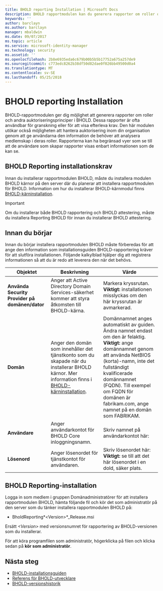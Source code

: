 ```yaml
---
title: BHOLD reporting Installation | Microsoft Docs
description: BHOLD rapportmodulen kan du generera rapporter om roller och auktoriseringsprinciper
keywords: ''
author: barclayn
ms.author: barclayn
manager: mbaldwin
ms.date: 09/07/2017
ms.topic: article
ms.service: microsoft-identity-manager
ms.technology: security
ms.assetid: ''
ms.openlocfilehash: 2b8e6935eda6c679b00b5b5b17752a675a257de9
ms.sourcegitcommit: c773edc8262b38df50d82dae0f026bb49500d0a4
ms.translationtype: MT
ms.contentlocale: sv-SE
ms.lasthandoff: 05/25/2018
---
```

# <a name="bhold-reporting-installation"></a>BHOLD reporting Installation

BHOLD-rapportmodulen ger dig möjlighet att generera rapporter om roller och andra auktoriseringsprinciper i BHOLD. Dessa rapporter är ofta användbar för granskning eller för att visa efterleva krav. Den här modulen utökar också möjligheten att hantera auktorisering inom din organisation genom att ge användarna den information de behöver att analysera medlemskap i deras roller. Rapporterna kan ha begränsad vyer som se till att de användare som skapar rapporter visas enbart informationen som de kan se.

## <a name="bhold-reporting-installation-requirements"></a>BHOLD Reporting installationskrav

Innan du installerar rapportmodulen BHOLD, måste du installera modulen BHOLD kärnor på den server där du planerar att installera rapportmodulen för BHOLD. Information om hur du installerar BHOLD-kärnmodul finns [BHOLD-kärninstallation](https://technet.microsoft.com/library/jj134095(v=ws.10).aspx).

>[!IMPORTANT]
Om du installerar både BHOLD rapportering och BHOLD attestering, måste du installera Reporting BHOLD för innan du installerar BHOLD attestering.

## <a name="before-you-begin"></a>Innan du börjar

Innan du börjar installera rapportmodulen BHOLD måste förberedas för att ange den information som installationsguiden BHOLD-rapportering kräver för att slutföra installationen. Följande kalkylblad hjälper dig att registrera informationen så att du är redo att leverera den när det behövs.

| **Objektet**                                    | **Beskrivning**                                                                                                                                                                                                           | **Värde**                                                                                                                                                                                                                                                                                                            |
|---------------------------------------------|---------------------------------------------------------------------------------------------------------------------------------------------------------------------------------------------------------------------------|----------------------------------------------------------------------------------------------------------------------------------------------------------------------------------------------------------------------------------------------------------------------------------------------------------------------|
| **Använda Security Provider på domänen/dator** | Anger att Active Directory Domain Services-säkerhet kommer att styra åtkomsten till BHOLD-kärna.                                                                                                                | Markera kryssrutan. </br>**Viktigt:** installationen misslyckas om den här kryssrutan är avmarkerad.                                                                                                                                                                                                                   |
| **Domän**                                  | Anger den domän som innehåller det tjänstkonto som du skapade när du installerar BHOLD kärnor. Mer information finns i [BHOLD-kärninstallation](https://technet.microsoft.com/library/jj134095(v=ws.10).aspx). | Domännamnet anges automatiskt av guiden. Ändra namnet endast om den är felaktig. **Viktigt:** ange domännamnet genom att använda NetBIOS (korta)-namn, inte det fullständigt kvalificerade domännamnet (FQDN). Till exempel om FQDN för domänen är fabrikam.com, ange namnet på en domän som FABRIKAM. |
| **Användare**                                    | Anger användarkontot för BHOLD Core inloggningsnamn.                                                                                                                                                          | Skriv namnet på användarkontot här:                                                                                                                                                                                                                                                                                    |
| **Lösenord**                                | Anger lösenordet för tjänstkontot för användaren.                                                                                                                                                                       | Skriv lösenordet här: </br>**Viktigt:** se till att det här lösenordet i en dold, säker plats.                                                                                                                                                                                                                  |

## <a name="bhold-reporting-installation"></a>BHOLD Reporting-installation

Logga in som medlem i gruppen Domänadministratörer för att installera rapportmodulen BHOLD, hämta följande fil och kör det som administratör på den server som du tänker installera rapportmodulen BHOLD på:

- BholdReporting*\<Version\>*\_Release.msi

Ersätt *\<Version\>* med versionsnumret för rapportering av BHOLD-versionen som du installerar.

För att köra programfilen som administratör, högerklicka på filen och klicka sedan på **kör som administratör**.

## <a name="next-steps"></a>Nästa steg

- [BHOLD-installationsguiden](bhold-installation-guide.md)
- [Referens för BHOLD-utvecklare](../reference/mim2016-bhold-developer-reference.md)
- [BHOLD-versionshistorik](../reference/version-bhold-history.md)